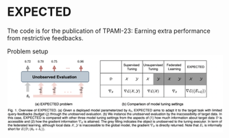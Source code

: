 # EXPECTED
The code is for the publication of TPAMI-23: Earning extra performance from restrictive feedbacks.

Problem setup
![alt text](https://github.com/kylejingli/EXPECTED/blob/main/figs/EXPECTED%20Problem.png)


